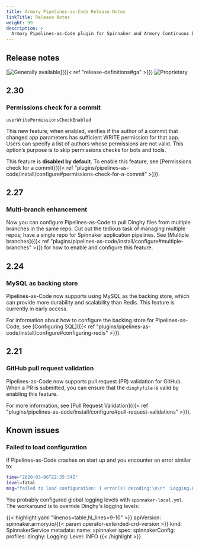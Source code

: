 ```yaml
---
title: Armory Pipelines-as-Code Release Notes
linkTitle: Release Notes
weight: 99
description: >
  Armory Pipelines-as-Code plugin for Spinnaker and Armory Continuous Deployment release notes.
---
```


## Release notes

[![Generally available](/images/ga.svg)]({{< ref "release-definitions#ga" >}}) ![Proprietary](/images/proprietary.svg)

## 2.30

### Permissions check for a commit

`userWritePermissionsCheckEnabled`

This new feature, when enabled, verifies if the author of a commit that changed app parameters has sufficient WRITE permission for that app. Users can specify a list of authors whose permissions are not valid. This option’s purpose is to skip permissions checks for bots and tools.

This feature is **disabled by default**. To enable this feature, see [Permissions check for a commit]({{< ref "plugins/pipelines-as-code/install/configure#permissions-check-for-a-commit" >}}).

## 2.27

### Multi-branch enhancement

Now you can configure Pipelines-as-Code to pull Dinghy files from multiple branches in the same repo. Cut out the tedious task of managing multiple repos; have a single repo for Spinnaker application pipelines. See [Multiple branches]({{< ref "plugins/pipelines-as-code/install/configure#multiple-branches" >}}) for how to enable and configure this feature.

## 2.24

### MySQL as backing store

Pipelines-as-Code now supports using MySQL as the backing store, which can provide more durability and scalability than Redis. This feature is currently in early access.

For information about how to configure the backing store for Pipelines-as-Code, see [Configuring SQL]({{< ref "plugins/pipelines-as-code/install/configure#configuring-redis" >}}).

## 2.21

### GitHub pull request validation

Pipelines-as-Code now supports pull request (PR) validation for GitHub. When a PR is submitted, you can ensure that the `dinghyfile` is valid by enabling this feature.

For more information, see [Pull Request Validation]({{< ref "plugins/pipelines-as-code/install/configure#pull-request-validations" >}}).

## Known issues

### Failed to load configuration

If Pipelines-as-Code crashes on start up and you encounter an error similar to:

```bash
time="2020-03-06T22:35:54Z"
level=fatal
msg="failed to load configuration: 1 error(s) decoding:\n\n* 'Logging.Level' expected type 'string', got unconvertible type 'map[string]interface {}'"
```

You probably configured global logging levels with `spinnaker-local.yml`. The workaround is to override Dinghy's logging levels:

{{< highlight yaml "linenos=table,hl_lines=9-10" >}}
apiVersion: spinnaker.armory.io/{{< param operator-extended-crd-version >}}
kind: SpinnakerService
metadata:
  name: spinnaker
spec:
  spinnakerConfig:
    profiles:
      dinghy:
        Logging:
          Level: INFO
{{< /highlight >}}
